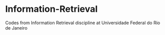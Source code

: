 # Information-Retrieval
Codes from Information Retrieval discipline at Universidade Federal do Rio de Janeiro
